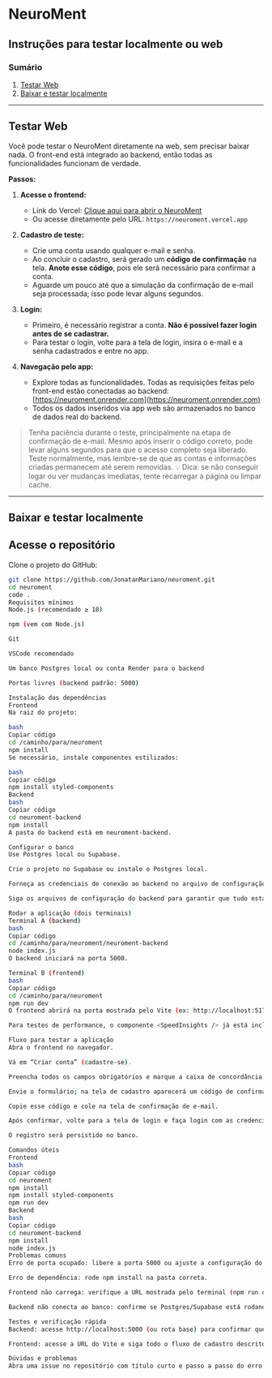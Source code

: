 # NeuroMent

## Instruções para testar localmente ou web

### Sumário
1. [Testar Web](#testar-web)
2. [Baixar e testar localmente](#baixar-e-testar-localmente)

---

## Testar Web

Você pode testar o NeuroMent diretamente na web, sem precisar baixar nada. O front-end está integrado ao backend, então todas as funcionalidades funcionam de verdade.

**Passos:**

1. **Acesse o frontend:**
   - Link do Vercel: [Clique aqui para abrir o NeuroMent](https://neuroment.vercel.app)  
   - Ou acesse diretamente pelo URL: `https://neuroment.vercel.app`  

2. **Cadastro de teste:**
   - Crie uma conta usando qualquer e-mail e senha.  
   - Ao concluir o cadastro, será gerado um **código de confirmação** na tela. **Anote esse código**, pois ele será necessário para confirmar a conta.  
   - Aguarde um pouco até que a simulação da confirmação de e-mail seja processada; isso pode levar alguns segundos.

3. **Login:**
   - Primeiro, é necessário registrar a conta. **Não é possível fazer login antes de se cadastrar.**  
   - Para testar o login, volte para a tela de login, insira o e-mail e a senha cadastrados e entre no app.

4. **Navegação pelo app:**
   - Explore todas as funcionalidades. Todas as requisições feitas pelo front-end estão conectadas ao backend: [https://neuroment.onrender.com](https://neuroment.onrender.com)  
   - Todos os dados inseridos via app web são armazenados no banco de dados real do backend.

> Tenha paciência durante o teste, principalmente na etapa de confirmação de e-mail. Mesmo após inserir o código correto, pode levar alguns segundos para que o acesso completo seja liberado.
> Teste normalmente, mas lembre-se de que as contas e informações criadas permanecem até serem removidas. 
> 💡 Dica: se não conseguir logar ou ver mudanças imediatas, tente recarregar a página ou limpar cache.  

---

## Baixar e testar localmente

## Acesse o repositório
Clone o projeto do GitHub:

```bash
git clone https://github.com/JonatanMariano/neuroment.git
cd neuroment
code .
Requisitos mínimos
Node.js (recomendado ≥ 18)

npm (vem com Node.js)

Git

VSCode recomendado

Um banco Postgres local ou conta Render para o backend

Portas livres (backend padrão: 5000)

Instalação das dependências
Frontend
Na raiz do projeto:

bash
Copiar código
cd /caminho/para/neuroment
npm install
Se necessário, instale componentes estilizados:

bash
Copiar código
npm install styled-components
Backend
bash
Copiar código
cd neuroment-backend
npm install
A pasta do backend está em neuroment-backend.

Configurar o banco
Use Postgres local ou Supabase.

Crie o projeto no Supabase ou instale o Postgres local.

Forneça as credenciais de conexão ao backend no arquivo de configuração indicado dentro da pasta neuroment-backend.

Siga os arquivos de configuração do backend para garantir que tudo está correto.

Rodar a aplicação (dois terminais)
Terminal A (backend)
bash
Copiar código
cd /caminho/para/neuroment/neuroment-backend
node index.js
O backend iniciará na porta 5000.

Terminal B (frontend)
bash
Copiar código
cd /caminho/para/neuroment
npm run dev
O frontend abrirá na porta mostrada pelo Vite (ex: http://localhost:5173).

Para testes de performance, o componente <SpeedInsights /> já está incluso no frontend.

Fluxo para testar a aplicação
Abra o frontend no navegador.

Vá em “Criar conta” (cadastre-se).

Preencha todos os campos obrigatórios e marque a caixa de concordância.

Envie o formulário; na tela de cadastro aparecerá um código de confirmação de 6 dígitos.

Copie esse código e cole na tela de confirmação de e-mail.

Após confirmar, volte para a tela de login e faça login com as credenciais criadas.

O registro será persistido no banco.

Comandos úteis
Frontend
bash
Copiar código
cd neuroment
npm install
npm install styled-components
npm run dev
Backend
bash
Copiar código
cd neuroment-backend
npm install
node index.js
Problemas comuns
Erro de porta ocupado: libere a porta 5000 ou ajuste a configuração do backend.

Erro de dependência: rode npm install na pasta correta.

Frontend não carrega: verifique a URL mostrada pelo terminal (npm run dev).

Backend não conecta ao banco: confirme se Postgres/Supabase está rodando e se as credenciais estão corretas.

Testes e verificação rápida
Backend: acesse http://localhost:5000 (ou rota base) para confirmar que está ativo.

Frontend: acesse a URL do Vite e siga todo o fluxo de cadastro descrito acima.

Dúvidas e problemas
Abra uma issue no repositório com título curto e passo a passo do erro.
